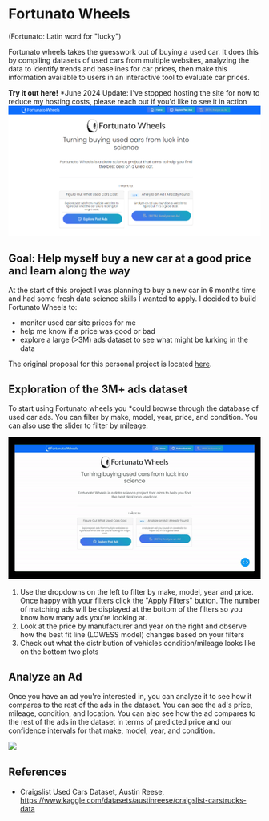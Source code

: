# Fortunato Wheels
(Fortunato: Latin word for "lucky")

Fortunato wheels takes the guesswork out of buying a used car. It does this by compiling datasets of used cars from multiple websites, analyzing the data to identify trends and baselines for car prices, then make this information available to users in an interactive tool to evaluate car prices.

**Try it out here!** *June 2024 Update: I've stopped hosting the site for now to reduce my hosting costs, please reach out if you'd like to see it in action
![](assets/fortunato-wheels-homepage.png)

## Goal: Help myself buy a new car at a good price and learn along the way

At the start of this project I was planning to buy a new car in 6 months time and had some fresh data science skills I wanted to apply. I decided to build Fortunato Wheels to:
- monitor used car site prices for me
- help me know if a price was good or bad
- explore a large (>3M) ads dataset to see what might be lurking in the data

The original proposal for this personal project is located [here](PROPOSAL.md).

## Exploration of the 3M+ ads dataset

To start using Fortunato wheels you *could browse through the database of used car ads. You can filter by make, model, year, price, and condition. You can also use the slider to filter by mileage.

![](assets/fortunato-wheels-demo.gif)

1. Use the dropdowns on the left to filter by make, model, year and price. Once happy with your filters click the "Apply Filters" button. The number of matching ads will be displayed at the bottom of the filters so you know how many ads you're looking at.
2. Look at the price by manufacturer and year on the right and observe how the best fit line (LOWESS model) changes based on your filters
3. Check out what the distribution of vehicles condition/mileage looks like on the bottom two plots

## Analyze an Ad

Once you have an ad you're interested in, you can analyze it to see how it compares to the rest of the ads in the dataset. You can see the ad's price, mileage, condition, and location. You can also see how the ad compares to the rest of the ads in the dataset in terms of predicted price and our confidence intervals for that make, model, year, and condition.

![](src/assets/2023-07-12_when-will-used-car-prices-go-down/)

## References

- Craigslist Used Cars Dataset, Austin Reese, https://www.kaggle.com/datasets/austinreese/craigslist-carstrucks-data